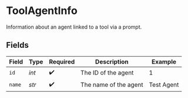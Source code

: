 # ToolAgentInfo

Information about an agent linked to a tool via a prompt.


## Fields

| Field                 | Type                  | Required              | Description           | Example               |
| --------------------- | --------------------- | --------------------- | --------------------- | --------------------- |
| `id`                  | *int*                 | :heavy_check_mark:    | The ID of the agent   | 1                     |
| `name`                | *str*                 | :heavy_check_mark:    | The name of the agent | Test Agent            |